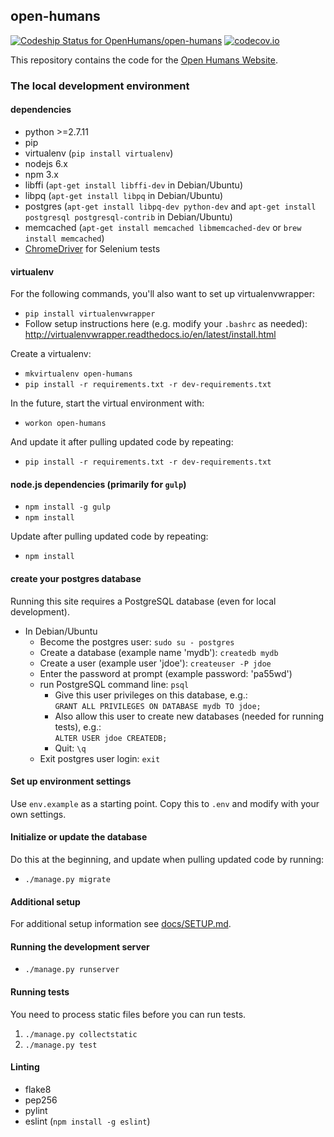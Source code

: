 ## open-humans

[![Codeship Status for OpenHumans/open-humans](https://codeship.com/projects/6f9dcd90-1b67-0132-e696-7e09bcd93b6c/status)](https://codeship.com/projects/34928)
[![codecov.io](https://codecov.io/github/OpenHumans/open-humans/coverage.svg?branch=master)](https://codecov.io/github/OpenHumans/open-humans?branch=master)

This repository contains the code for the [Open Humans
Website](http://openhumans.org/).

### The local development environment

#### dependencies

- python >=2.7.11
- pip
- virtualenv (`pip install virtualenv`)
- nodejs 6.x
- npm 3.x
- libffi (`apt-get install libffi-dev` in Debian/Ubuntu)
- libpq (`apt-get install libpq` in Debian/Ubuntu)
- postgres (`apt-get install libpq-dev python-dev` and
  `apt-get install postgresql postgresql-contrib` in Debian/Ubuntu)
- memcached (`apt-get install memcached libmemcached-dev` or `brew install memcached`)
- [ChromeDriver](https://sites.google.com/a/chromium.org/chromedriver/) for
  Selenium tests

[live-reload]: https://chrome.google.com/webstore/detail/livereload/jnihajbhpnppcggbcgedagnkighmdlei

#### virtualenv

For the following commands, you'll also want to set up virtualenvwrapper:
- `pip install virtualenvwrapper`
- Follow setup instructions here (e.g. modify your `.bashrc` as needed): http://virtualenvwrapper.readthedocs.io/en/latest/install.html

Create a virtualenv:
- `mkvirtualenv open-humans`
- `pip install -r requirements.txt -r dev-requirements.txt`

In the future, start the virtual environment with:
- `workon open-humans`

And update it after pulling updated code by repeating:
- `pip install -r requirements.txt -r dev-requirements.txt`

#### node.js dependencies (primarily for `gulp`)

- `npm install -g gulp`
- `npm install`

Update after pulling updated code by repeating:
- `npm install`

#### create your postgres database

Running this site requires a PostgreSQL database (even for local development).

- In Debian/Ubuntu
  - Become the postgres user: `sudo su - postgres`
  - Create a database (example name 'mydb'): `createdb mydb`
  - Create a user (example user 'jdoe'): `createuser -P jdoe`
  - Enter the password at prompt (example password: 'pa55wd')
  - run PostgreSQL command line: `psql`
    - Give this user privileges on this database, e.g.:<br>
      `GRANT ALL PRIVILEGES ON DATABASE mydb TO jdoe;`
    - Also allow this user to create new databases (needed for running tests),
      e.g.:<br>
      `ALTER USER jdoe CREATEDB;`
    - Quit: `\q`
  - Exit postgres user login: `exit`

#### Set up environment settings

Use `env.example` as a starting point. Copy this to `.env` and modify with your
own settings.

#### Initialize or update the database

Do this at the beginning, and update when pulling updated code by running:

- `./manage.py migrate`

#### Additional setup

For additional setup information see [docs/SETUP.md](docs/SETUP.md).

#### Running the development server

- `./manage.py runserver`

#### Running tests

You need to process static files before you can run tests.

1. `./manage.py collectstatic`
2. `./manage.py test`

#### Linting

- flake8
- pep256
- pylint
- eslint (`npm install -g eslint`)
